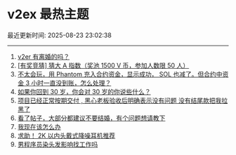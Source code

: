 # v2ex 最热主题

最近更新时间: 2025-08-23 23:02:38

--- 
1. [v2er 有离婚的吗？](https://www.v2ex.com/t/1154381) 
2. [[有奖竞猜] 猜大 A 指数（奖池 1500 V 币，参加人数限 50 人）](https://www.v2ex.com/t/1154385) 
3. [不太会玩，用 Phantom 充入合约资金，显示成功， SOL 也减了。但合约中资金 3 小时一直没到账，怎么处理？](https://www.v2ex.com/t/1154367) 
4. [如果你回到 30 岁，你会对 30 岁的你说些什么？](https://www.v2ex.com/t/1154374) 
5. [项目已经正常按期交付 , 黑心老板验收后明确表示没有问题 没有结尾款把我拉黑了](https://www.v2ex.com/t/1154383) 
6. [看了帖子，大部分都建议不要结婚，有个问题想请教下](https://www.v2ex.com/t/1154401) 
7. [我现在该怎么办](https://www.v2ex.com/t/1154377) 
8. [求助！ 2K 以内头戴式降噪耳机推荐](https://www.v2ex.com/t/1154409) 
9. [男程序员染头发影响找工作吗](https://www.v2ex.com/t/1154414) 
